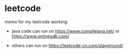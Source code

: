 # leetcode
memo for my leetcode working

- java code can run on https://www.compilejava.net/ or https://www.onlinegdb.com/

- others can run on https://leetcode-cn.com/playground/
